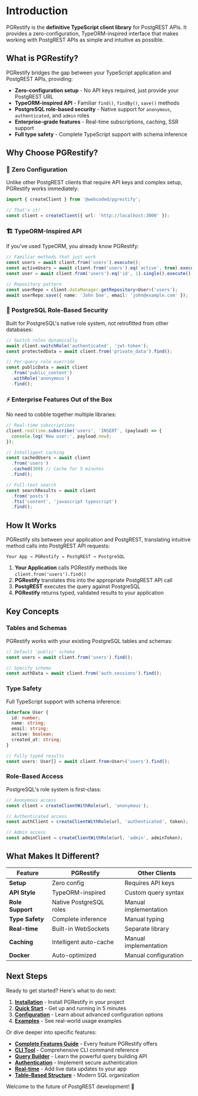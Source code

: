 # Introduction

PGRestify is the **definitive TypeScript client library** for PostgREST APIs. It provides a zero-configuration, TypeORM-inspired interface that makes working with PostgREST APIs as simple and intuitive as possible.

## What is PGRestify?

PGRestify bridges the gap between your TypeScript application and PostgREST APIs, providing:

- **Zero-configuration setup** - No API keys required, just provide your PostgREST URL
- **TypeORM-inspired API** - Familiar `find()`, `findBy()`, `save()` methods
- **PostgreSQL role-based security** - Native support for `anonymous`, `authenticated`, and `admin` roles
- **Enterprise-grade features** - Real-time subscriptions, caching, SSR support
- **Full type safety** - Complete TypeScript support with schema inference

## Why Choose PGRestify?

### 🎯 **Zero Configuration**

Unlike other PostgREST clients that require API keys and complex setup, PGRestify works immediately:

```typescript
import { createClient } from '@webcoded/pgrestify';

// That's it!
const client = createClient({ url: 'http://localhost:3000' });
```

### 🏗️ **TypeORM-Inspired API**

If you've used TypeORM, you already know PGRestify:

```typescript
// Familiar methods that just work
const users = await client.from('users').execute();
const activeUsers = await client.from('users').eq('active', true).execute();
const user = await client.from('users').eq('id', 1).single().execute();

// Repository pattern
const userRepo = client.dataManager.getRepository<User>('users');
await userRepo.save({ name: 'John Doe', email: 'john@example.com' });
```

### 🔐 **PostgreSQL Role-Based Security**

Built for PostgreSQL's native role system, not retrofitted from other databases:

```typescript
// Switch roles dynamically
await client.switchRole('authenticated', 'jwt-token');
const protectedData = await client.from('private_data').find();

// Per-query role override
const publicData = await client
  .from('public_content')
  .withRole('anonymous')
  .find();
```

### ⚡ **Enterprise Features Out of the Box**

No need to cobble together multiple libraries:

```typescript
// Real-time subscriptions
client.realtime.subscribe('users', 'INSERT', (payload) => {
  console.log('New user:', payload.new);
});

// Intelligent caching
const cachedUsers = await client
  .from('users')
  .cached(300) // Cache for 5 minutes
  .find();

// Full-text search
const searchResults = await client
  .from('posts')
  .fts('content', 'javascript typescript')
  .find();
```

## How It Works

PGRestify sits between your application and PostgREST, translating intuitive method calls into PostgREST API requests:

```
Your App → PGRestify → PostgREST → PostgreSQL
```

1. **Your Application** calls PGRestify methods like `client.from('users').find()`
2. **PGRestify** translates this into the appropriate PostgREST API call
3. **PostgREST** executes the query against PostgreSQL
4. **PGRestify** returns typed, validated results to your application

## Key Concepts

### Tables and Schemas

PGRestify works with your existing PostgreSQL tables and schemas:

```typescript
// Default 'public' schema
const users = await client.from('users').find();

// Specify schema
const authData = await client.from('auth.sessions').find();
```

### Type Safety

Full TypeScript support with schema inference:

```typescript
interface User {
  id: number;
  name: string;
  email: string;
  active: boolean;
  created_at: string;
}

// Fully typed results
const users: User[] = await client.from<User>('users').find();
```

### Role-Based Access

PostgreSQL's role system is first-class:

```typescript
// Anonymous access
const client = createClientWithRole(url, 'anonymous');

// Authenticated access
const authClient = createClientWithRole(url, 'authenticated', token);

// Admin access
const adminClient = createClientWithRole(url, 'admin', adminToken);
```

## What Makes It Different?

| Feature | PGRestify | Other Clients |
|---------|-----------|---------------|
| **Setup** | Zero config | Requires API keys |
| **API Style** | TypeORM-inspired | Custom query syntax |
| **Role Support** | Native PostgreSQL roles | Manual implementation |
| **Type Safety** | Complete inference | Manual typing |
| **Real-time** | Built-in WebSockets | Separate library |
| **Caching** | Intelligent auto-cache | Manual implementation |
| **Docker** | Auto-optimized | Manual configuration |

## Next Steps

Ready to get started? Here's what to do next:

1. **[Installation](./installation)** - Install PGRestify in your project
2. **[Quick Start](./getting-started)** - Get up and running in 5 minutes
3. **[Configuration](./configuration)** - Learn about advanced configuration options
4. **[Examples](../examples/basic-usage)** - See real-world usage examples

Or dive deeper into specific features:

- **[Complete Features Guide](./complete-features.md)** - Every feature PGRestify offers
- **[CLI Tool](./cli.md)** - Comprehensive CLI command reference
- **[Query Builder](./query-builder.md)** - Learn the powerful query building API
- **[Authentication](./advanced-features/authentication.md)** - Implement secure authentication
- **[Real-time](./advanced-features/realtime.md)** - Add live data updates to your app
- **[Table-Based Structure](./table-folders.md)** - Modern SQL organization

Welcome to the future of PostgREST development! 🚀